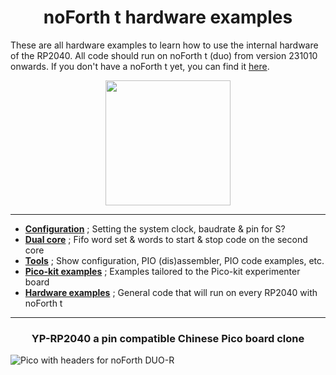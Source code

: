 <h1 align="center"> noForth t hardware examples </h1>

These are all hardware examples to learn how to use the internal hardware of the RP2040.
All code should run on noForth t (duo) from version 231010 onwards. If you don't have a noForth t yet, you can find it [here](https://home.hccnet.nl/anij/nof/noforth.html).

<p align="center">
<a href="https://home.hccnet.nl/anij/nof/noforth.html" target="_blank">
<img align="center" width="200" src="https://home.hccnet.nl/anij/nof/noforth.jpg">
</a>
</p>

***

- [****Configuration****](Configuration) ; Setting the system clock, baudrate & pin for S?
- [****Dual core****](Dual-core) ; Fifo word set & words to start & stop code on the second core
- [****Tools****](Tools) ; Show configuration, PIO (dis)assembler, PIO code examples, etc.
- [****Pico-kit examples****](Pico-kit-examples) ; Examples tailored to the Pico-kit experimenter board
- [****Hardware examples****](Hardware-examples) ; General code that will run on every RP2040 with noForth t

  
***
<h3 align="center">YP-RP2040 a pin compatible Chinese Pico board clone</h3>
  
![Pico with headers for noForth DUO-R](https://github.com/WillemOuwerkerk/noForth-T-hardware-examples-RP2040-/assets/11397265/4e747dc8-8551-425e-b57e-7ade88b18e25)

